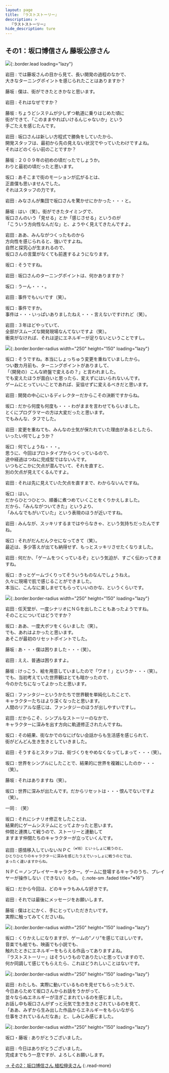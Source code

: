 ```yaml
---
layout: page
title: 『ラストストーリー』
description: >
  『ラストストーリー』
hide_description: ture
---
```


## その1：坂口博信さん 藤坂公彦さん

![](/interviews/jp/wii/slsj/vol1/img/mainvisual6.jpg){:.border.lead loading="lazy"}

岩田
: では藤坂さんの目から見て、長い開発の過程のなかで、<br>大きなターニングポイントを感じられたことはありますか？

藤坂
: 僕は、街ができたときかなと思います。

岩田
: それはなぜですか？

藤坂
: ちょうどシステムが少しずつ軌道に乗りはじめた頃に<br>街ができて、「このままやればいけるんじゃないか」という<br>手ごたえを感じたんです。

岩田
: 坂口さんは新しい方程式で勝負をしていたから、<br>開発スタッフは、最初から先の見えない状況でやっていたわけですよね。<br>それはどのくらい前のことですか？

藤坂
: ２００９年の初めの頃だったでしょうか。<br>わりと最初の頃だったと思います。

坂口
: あそこまで街のモーションが広がるとは、<br>正直僕も思いませんでした。<br>それはスタッフの力です。

岩田
: みなさんが集団で坂口さんを驚かせにかかった・・・と。

藤坂
: はい（笑）。街ができたタイミングで、<br>坂口さんのいう「見せる」とか「感じさせる」というのが<br>「こういう方向性なんだな」と、ようやく見えてきたんですよ。

岩田
: ああ、みんながつくったものから<br>方向性を感じられると、強いですよね。<br>自然と探究心が生まれるので、<br>坂口さんの言葉がなくても前進するようになります。

坂口
: そうですね。

岩田
: 坂口さんのターニングポイントは、何かありますか？

坂口
: うーん・・・。

岩田
: 事件でもいいです（笑）。

坂口
: 事件ですか。<br>事件は・・・いっぱいありましたねえ・・・言えないですけれど（笑）。

岩田
: ３年ほどやっていて、<br>全部がスムーズな開発現場なんてないですよ（笑）。<br>衝突がなければ、それは逆にエネルギーが足りないということですし。

![](/interviews/jp/wii/slsj/vol1/img/photo17.jpg){:.border.border-radius width="250" height="150" loading="lazy"}

坂口
: そうですね。本当にしょっちゅう変更を重ねていましたから。<br>つい数カ月前も、ターニングポイントがありまして、<br>「（開発の）こんな終盤で変えるの？」と言われました。<br>でも変えたほうが面白いと思ったら、変えずにはいられないんです。<br>ゲームにとっていいことであれば、妥協せずに変えるべきだと思います。

岩田
: 開発の中心にいるディレクターだからこその決断ですからね。

坂口
: だから何度も何度も・・・わがままを言わせてもらいました。<br>とくにプログラマーの方は大変だったと思います。<br>でもみんな、タフでした。

岩田
: 変更を重ねても、みんなの士気が保たれていた理由があるとしたら、<br>いったい何でしょうか？

坂口
: 何でしょうね・・・。<br>思うに、今回はプロトタイプからつくっているので、<br>途中経過はつねに完成型ではないんです。<br>いつもどこかに欠点が潜んでいて、それを直すと、<br>別の欠点が見えてくるんですよ。

岩田
: それは先に見えていた欠点を直すまで、わからないんですね。

坂口
: はい。<br>だからひとつひとつ、順番に煮つめていくことをくりかえしました。<br>だから、「みんながついてきた」というより、<br>「みんなでもがいていた」という表現のほうが近いですね。

岩田
: みんなが、スッキリするまではやらなきゃ、という気持ちだったんですね。

坂口
: それがだんだんクセになってきて（笑）。<br>最近は、多少答えが出ても納得せず、もっとスッキリさせたくなりました。

岩田
: 何だか、「ゲームをつくっているぞ」という気迫が、すごく伝わってきますね。

坂口
: きっとゲームづくりってそういうものなんでしょうねえ。<br>久々に現場で肌で感じることができました。<br>本当に、こんなに楽しませてもらっていいのかな、というくらいです。

![](/interviews/jp/wii/slsj/vol1/img/photo18.jpg){:.border.border-radius width="250" height="150" loading="lazy"}

岩田
: 任天堂が、一度シナリオにＮＧを出したこともあったようですね。<br>そのことについてはどうですか？

坂口
: ああ、一度大ボツをくらいました（笑）。<br>でも、あれはよかったと思います。<br>あそこが最初のリセットポイントでした。

藤坂
: あ・・・僕は困りました・・・（笑）。

岩田
: ええ、普通は困りますよ。

藤坂
: けっこう、絵を用意していましたので「ワオ！」というか・・・（笑）。<br>でも、当初考えていた世界観はとても暗かったので、<br>今のかたちになってよかったと思います。

坂口
: ファンタジーというかたちで世界観を単純化したことで、<br>キャラクターたちはより深くなったと思います。<br>人間のリアルな感じは、ファンタジーのほうが出しやすいですし。

岩田
: だからこそ、シンプルなストーリーのなかで、<br>キャラクターに深みを出す方向に軌道修正されたんですね。

坂口
: その結果、街なかでのなにげない会話からも生活感を感じられて、<br>街がどんどん生き生きとしていきました。

岩田
: そうするとスタッフは、街づくりをやめなくなってしまって・・・（笑）。

坂口
: 世界をシンプルにしたことで、結果的に世界を複雑にしたのか・・・（笑）。

藤坂
: それはありますね（笑）。

坂口
: 世界に深みが出たんです。だからリセットは・・・恨んでないですよ（笑）。

一同
: （笑）

坂口
: それにシナリオ修正をしたことは、<br>結果的にゲームシステムにとってよかったと思います。<br>仲間と連携して戦うので、ストーリーと連動して<br>ますます仲間たちのキャラクターが立っていくんです。

岩田
: 感情移入していないＮＰＣ<SUP>（※16）といっしょに戦うのと、<br>ひとりひとりのキャラクターに深みを感じたうえでいっしょに戦うのとでは、<br>まったく違いますからね。

ＮＰＣ＝ノンプレイヤーキャラクター。ゲームに登場するキャラのうち、プレイヤーが操作しない（できない）もの。
{:.note-sm .faded title="※16"}

坂口
: だから今回は、どのキャラもみんな好きです。

岩田
: それでは最後にメッセージをお願いします。

藤坂
: 僕はとにかく、手にとっていただきたいです。<br>実際に触ってみてくださいね。

![](/interviews/jp/wii/slsj/vol1/img/photo19.jpg){:.border.border-radius width="250" height="150" loading="lazy"}

坂口
: くりかえしになりますが、ゲームの“ノリ”を感じてほしいです。<br>音楽でも絵でも、映画でも小説でも、<br>触れたときにエネルギーをもらえる作品ってありますよね。<br>『ラストストーリー』はそういうものでありたいと思っていますので、<br>何か同調して感じてもらえたら、これほどうれしいことはないです。

![](/interviews/jp/wii/slsj/vol1/img/photo20.jpg){:.border.border-radius width="250" height="150" loading="lazy"}

岩田
: わたしも、実際に動いているものを見せてもらったうえで、<br>今日あらためて坂口さんからお話をうかがって、<br>並々ならぬエネルギーが注ぎこまれているのを感じました。<br>お話し中も坂口さんがずっと元気で生き生きとされているのを見て、<br>「ああ、みずから生み出した作品からエネルギーをもらいながら<br>仕事をされているんだなあ」と、しみじみ感じました。

![](/interviews/jp/wii/slsj/vol1/img/photo21.jpg){:.border.border-radius width="250" height="150" loading="lazy"}

坂口・藤坂
: ありがとうございました。

岩田
: 今日はありがとうございました。<br>完成までもう一息ですが、よろしくお願いします。

[→&nbsp;その2：坂口博信さん&nbsp;植松伸夫さん](../vol2/1.md)
{:.read-more}

